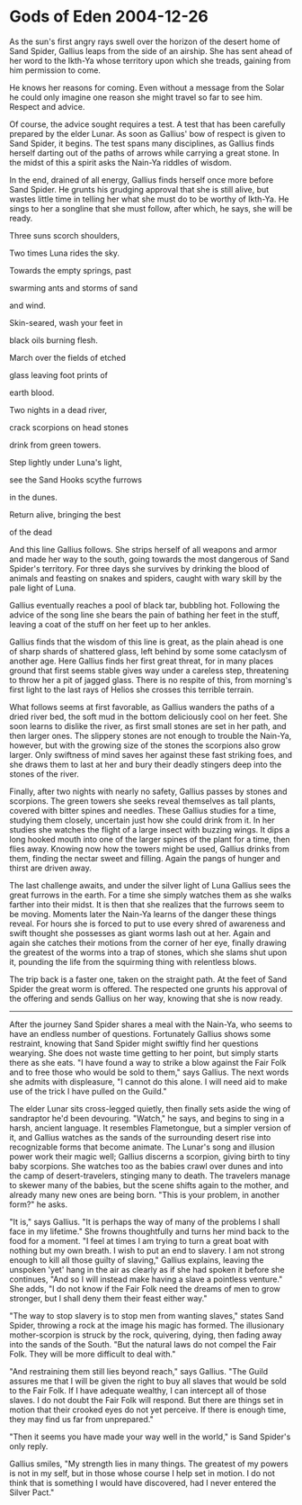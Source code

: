 <!-- TITLE: Gods of Eden 2004-12-26 -->
<!-- SUBTITLE: A game log for Gods of Eden -->

# Gods of Eden 2004-12-26

As the sun's first angry rays swell over the horizon of the desert home of Sand Spider, Gallius leaps from the side of an airship. She has sent ahead of her word to the Ikth-Ya whose territory upon which she treads, gaining from him permission to come.

He knows her reasons for coming. Even without a message from the Solar he could only imagine one reason she might travel so far to see him. Respect and advice.

Of course, the advice sought requires a test. A test that has been carefully prepared by the elder Lunar. As soon as Gallius' bow of respect is given to Sand Spider, it begins. The test spans many disciplines, as Gallius finds herself darting out of the paths of arrows while carrying a great stone. In the midst of this a spirit asks the Nain-Ya riddles of wisdom.

In the end, drained of all energy, Gallius finds herself once more before Sand Spider. He grunts his grudging approval that she is still alive, but wastes little time in telling her what she must do to be worthy of Ikth-Ya. He sings to her a songline that she must follow, after which, he says, she will be ready.

Three suns scorch shoulders,

Two times Luna rides the sky.

Towards the empty springs, past

swarming ants and storms of sand

and wind.

Skin-seared, wash your feet in

black oils burning flesh.

March over the fields of etched

glass leaving foot prints of

earth blood.

Two nights in a dead river,

crack scorpions on head stones

drink from green towers.

Step lightly under Luna's light,

see the Sand Hooks scythe furrows

in the dunes.

Return alive, bringing the best

of the dead

And this line Gallius follows. She strips herself of all weapons and armor and made her way to the south, going towards the most dangerous of Sand Spider's territory. For three days she survives by drinking the blood of animals and feasting on snakes and spiders, caught with wary skill by the pale light of Luna.

Gallius eventually reaches a pool of black tar, bubbling hot. Following the advice of the song line she bears the pain of bathing her feet in the stuff, leaving a coat of the stuff on her feet up to her ankles.

Gallius finds that the wisdom of this line is great, as the plain ahead is one of sharp shards of shattered glass, left behind by some some cataclysm of another age. Here Gallius finds her first great threat, for in many places ground that first seems stable gives way under a careless step, threatening to throw her a pit of jagged glass. There is no respite of this, from morning's first light to the last rays of Helios she crosses this terrible terrain.

What follows seems at first favorable, as Gallius wanders the paths of a dried river bed, the soft mud in the bottom deliciously cool on her feet. She soon learns to dislike the river, as first small stones are set in her path, and then larger ones. The slippery stones are not enough to trouble the Nain-Ya, however, but with the growing size of the stones the scorpions also grow larger. Only swiftness of mind saves her against these fast striking foes, and she draws them to last at her and bury their deadly stingers deep into the stones of the river.

Finally, after two nights with nearly no safety, Gallius passes by stones and scorpions. The green towers she seeks reveal themselves as tall plants, covered with bitter spines and needles. These Gallius studies for a time, studying them closely, uncertain just how she could drink from it. In her studies she watches the flight of a large insect with buzzing wings. It dips a long hooked mouth into one of the larger spines of the plant for a time, then flies away. Knowing now how the towers might be used, Gallius drinks from them, finding the nectar sweet and filling. Again the pangs of hunger and thirst are driven away.

The last challenge awaits, and under the silver light of Luna Gallius sees the great furrows in the earth. For a time she simply watches them as she walks farther into their midst. It is then that she realizes that the furrows seem to be moving. Moments later the Nain-Ya learns of the danger these things reveal. For hours she is forced to put to use every shred of awareness and swift thought she possesses as giant worms lash out at her. Again and again she catches their motions from the corner of her eye, finally drawing the greatest of the worms into a trap of stones, which she slams shut upon it, pounding the life from the squirming thing with relentless blows.

The trip back is a faster one, taken on the straight path. At the feet of Sand Spider the great worm is offered. The respected one grunts his approval of the offering and sends Gallius on her way, knowing that she is now ready.

---

After the journey Sand Spider shares a meal with the Nain-Ya, who seems to have an endless number of questions. Fortunately Gallius shows some restraint, knowing that Sand Spider might swiftly find her questions wearying. She does not waste time getting to her point, but simply starts there as she eats. "I have found a way to strike a blow against the Fair Folk and to free those who would be sold to them," says Gallius. The next words she admits with displeasure, "I cannot do this alone. I will need aid to make use of the trick I have pulled on the Guild."

The elder Lunar sits cross-legged quietly, then finally sets aside the wing of sandraptor he'd been devouring. "Watch," he says, and begins to sing in a harsh, ancient language. It resembles Flametongue, but a simpler version of it, and Gallius watches as the sands of the surrounding desert rise into recognizable forms that become animate. The Lunar's song and illusion power work their magic well; Gallius discerns a scorpion, giving birth to tiny baby scorpions. She watches too as the babies crawl over dunes and into the camp of desert-travelers, stinging many to death. The travelers manage to skewer many of the babies, but the scene shifts again to the mother, and already many new ones are being born. "This is your problem, in another form?" he asks.

"It is," says Gallius. "It is perhaps the way of many of the problems I shall face in my lifetime." She frowns thoughtfully and turns her mind back to the food for a moment. "I feel at times I am trying to turn a great boat with nothing but my own breath. I wish to put an end to slavery. I am not strong enough to kill all those guilty of slaving," Gallius explains, leaving the unspoken 'yet' hang in the air as clearly as if she had spoken it before she continues, "And so I will instead make having a slave a pointless venture." She adds, "I do not know if the Fair Folk need the dreams of men to grow stronger, but I shall deny them their feast either way."

"The way to stop slavery is to stop men from wanting slaves," states Sand Spider, throwing a rock at the image his magic has formed. The illusionary mother-scorpion is struck by the rock, quivering, dying, then fading away into the sands of the South. "But the natural laws do not compel the Fair Folk. They will be more difficult to deal with."

"And restraining them still lies beyond reach," says Gallius. "The Guild assures me that I will be given the right to buy all slaves that would be sold to the Fair Folk. If I have adequate wealthy, I can intercept all of those slaves. I do not doubt the Fair Folk will respond. But there are things set in motion that their crooked eyes do not yet perceive. If there is enough time, they may find us far from unprepared."

"Then it seems you have made your way well in the world," is Sand Spider's only reply.

Gallius smiles, "My strength lies in many things. The greatest of my powers is not in my self, but in those whose course I help set in motion. I do not think that is something I would have discovered, had I never entered the Silver Pact."